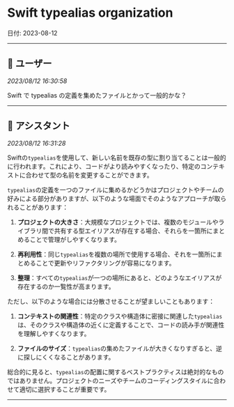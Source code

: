 # Swift typealias organization

日付: 2023-08-12

---

## 👤 ユーザー
*2023/08/12 16:30:58*

Swift で typealias の定義を集めたファイルとかって一般的かな？

---

## 🤖 アシスタント
*2023/08/12 16:31:28*

Swiftの`typealias`を使用して、新しい名前を既存の型に割り当てることは一般的に行われます。これにより、コードがより読みやすくなったり、特定のコンテキストに合わせて型の名前を変更することができます。

`typealias`の定義を一つのファイルに集めるかどうかはプロジェクトやチームの好みによる部分がありますが、以下のような場面でそのようなアプローチが取られることがあります：

1. **プロジェクトの大きさ**：大規模なプロジェクトでは、複数のモジュールやライブラリ間で共有する型エイリアスが存在する場合、それらを一箇所にまとめることで管理がしやすくなります。

2. **再利用性**：同じ`typealias`を複数の場所で使用する場合、それを一箇所にまとめることで更新やリファクタリングが容易になります。

3. **整理**：すべての`typealias`が一つの場所にあると、どのようなエイリアスが存在するのか一覧性が高まります。

ただし、以下のような場合には分散させることが望ましいこともあります：

1. **コンテキストの関連性**：特定のクラスや構造体に密接に関連した`typealias`は、そのクラスや構造体の近くに定義することで、コードの読み手が関連性を理解しやすくなります。

2. **ファイルのサイズ**：`typealias`の集めたファイルが大きくなりすぎると、逆に探しにくくなることがあります。

総合的に見ると、`typealias`の配置に関するベストプラクティスは絶対的なものではありません。プロジェクトのニーズやチームのコーディングスタイルに合わせて適切に選択することが重要です。

---
